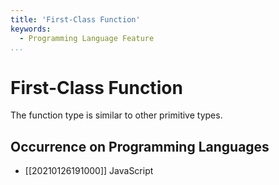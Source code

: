 ```yaml
---
title: 'First-Class Function'
keywords:
  - Programming Language Feature
...
```


# First-Class Function
The function type is similar to other primitive types.

## Occurrence on Programming Languages
  - [[20210126191000]] JavaScript